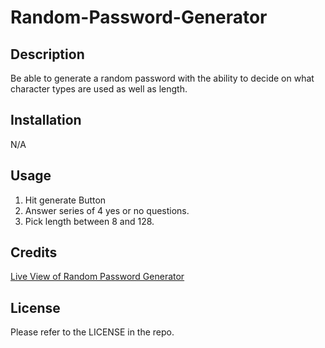 # Random-Password-Generator

## Description

Be able to generate a random password with the ability to decide on what character types are used as well as length. 

## Installation

N/A

## Usage

1. Hit generate Button 
2. Answer series of 4 yes or no questions. 
3. Pick length between 8 and 128.


## Credits

[Live View of Random Password Generator](https://cebrero11.github.io/Random-Password-Generator/)

## License

Please refer to the LICENSE in the repo.
